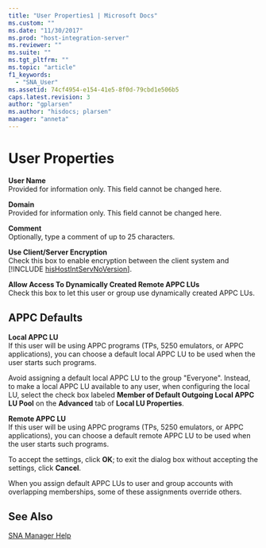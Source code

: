 ```yaml
---
title: "User Properties1 | Microsoft Docs"
ms.custom: ""
ms.date: "11/30/2017"
ms.prod: "host-integration-server"
ms.reviewer: ""
ms.suite: ""
ms.tgt_pltfrm: ""
ms.topic: "article"
f1_keywords: 
  - "SNA_User"
ms.assetid: 74cf4954-e154-41e5-8f0d-79cbd1e506b5
caps.latest.revision: 3
author: "gplarsen"
ms.author: "hisdocs; plarsen"
manager: "anneta"
---
```

# User Properties
**User Name**  
 Provided for information only. This field cannot be changed here.  
  
 **Domain**  
 Provided for information only. This field cannot be changed here.  
  
 **Comment**  
 Optionally, type a comment of up to 25 characters.  
  
 <strong>Use Client/Server Encryption</strong>  
 Check this box to enable encryption between the client system and [!INCLUDE [hisHostIntServNoVersion](../includes/hishostintservnoversion-md.md)].  
  
 **Allow Access To Dynamically Created Remote APPC LUs**  
 Check this box to let this user or group use dynamically created APPC LUs.  
  
## APPC Defaults  
 **Local APPC LU**  
 If this user will be using APPC programs (TPs, 5250 emulators, or APPC applications), you can choose a default local APPC LU to be used when the user starts such programs.  
  
 Avoid assigning a default local APPC LU to the group "Everyone". Instead, to make a local APPC LU available to any user, when configuring the local LU, select the check box labeled **Member of Default Outgoing Local APPC LU Pool** on the **Advanced** tab of **Local LU Properties**.  
  
 **Remote APPC LU**  
 If this user will be using APPC programs (TPs, 5250 emulators, or APPC applications), you can choose a default remote APPC LU to be used when the user starts such programs.  
  
 To accept the settings, click **OK**; to exit the dialog box without accepting the settings, click **Cancel**.  
  
 When you assign default APPC LUs to user and group accounts with overlapping memberships, some of these assignments override others.  
  
## See Also  
 [SNA Manager Help](../core/sna-manager-help1.md)